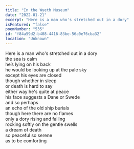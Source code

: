 ```yaml
---
title: "In the Wyeth Museum"
date: "2022-01-21"
excerpt: "Here is a man who's stretched out in a dory"
isFeatured: "false"
poemNumber: "535"
id: "f84a59d2-b408-4416-83be-56a0e76cba32"
location: "Unknown"
---
```


Here is a man who's stretched out in a dory  
the sea is calm  
he’s lying on his back  
he would be looking up at the pale sky  
except his eyes are closed  
though whether in sleep  
or death is hard to say  
either way he's quite at peace  
his face suggests a Dane or Swede  
and so perhaps  
an echo of the old ship burials  
though here there are no flames  
only a dory rising and falling  
rocking softly on the gentle swells  
a dream of death  
so peaceful so serene  
as to be comforting
